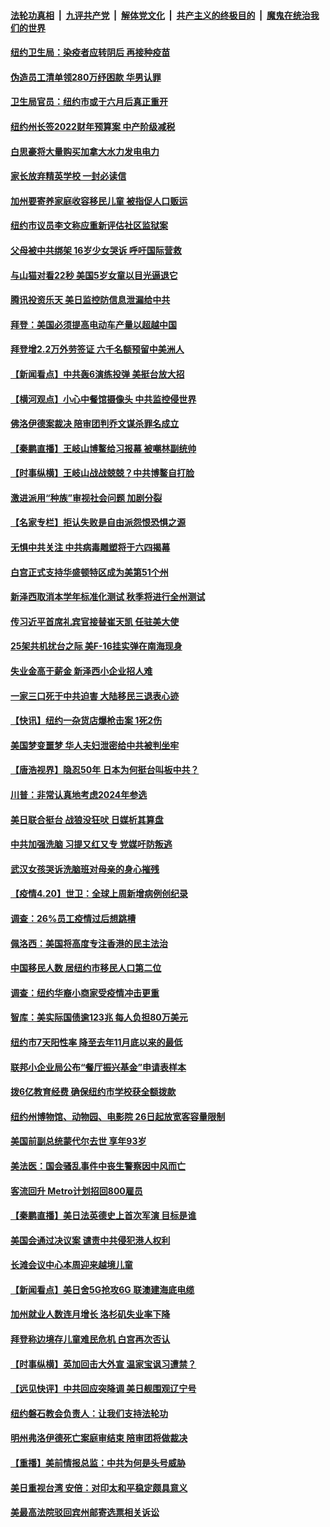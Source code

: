 

####  [法轮功真相](../../../../basic/blob/master/README.md?t=04211431) &nbsp;|&nbsp; [九评共产党](../../../../9ping.md/blob/master/README.md?t=04211431) &nbsp;|&nbsp; [解体党文化](../../../../jtdwh.md/blob/master/README.md?t=04211431)  &nbsp;|&nbsp; [共产主义的终极目的](../../../../gczydzjmd.md/blob/master/README.md?t=04211431) &nbsp;|&nbsp; [魔鬼在统治我们的世界](../../../../mgztzwmdsj.md/blob/master/README.md?t=04211431) 

#### [纽约卫生局：染疫者应转阴后  再接种疫苗](../pages/nsc412/n12894510.md?t=04211431) 

#### [伪造员工清单领280万纾困款 华男认罪](../pages/nsc412/n12894476.md?t=04211431) 

#### [卫生局官员：纽约市或于六月后真正重开](../pages/nsc412/n12894506.md?t=04211431) 

#### [纽约州长签2022财年预算案 中产阶级减税](../pages/nsc412/n12894503.md?t=04211431) 

#### [白思豪将大量购买加拿大水力发电电力](../pages/nsc412/n12894493.md?t=04211431) 

#### [家长放弃精英学校 一封必读信](../pages/nsc412/n12894469.md?t=04211431) 

#### [加州要寄养家庭收容移民儿童 被指促人口贩运](../pages/nsc412/n12894324.md?t=04211431) 

#### [纽约市议员李文称应重新评估社区监狱案](../pages/nsc412/n12894485.md?t=04211431) 

#### [父母被中共绑架 16岁少女哭诉 呼吁国际营救](../pages/nsc412/n12894585.md?t=04211431) 

#### [与山猫对看22秒 美国5岁女童以目光逼退它](../pages/nsc412/n12894446.md?t=04211431) 

#### [腾讯投资乐天 美日监控防信息泄漏给中共](../pages/nsc412/n12894197.md?t=04211431) 

#### [拜登：美国必须提高电动车产量以超越中国](../pages/nsc412/n12894145.md?t=04211431) 

#### [拜登增2.2万外劳签证 六千名额预留中美洲人](../pages/nsc412/n12894266.md?t=04211431) 

#### [【新闻看点】中共轰6演练投弹 美挺台放大招](../pages/nsc412/n12893809.md?t=04211431) 

#### [【横河观点】小心中餐馆摄像头 中共监控侵世界](../pages/nsc412/n12893865.md?t=04211431) 

#### [佛洛伊德案裁决 陪审团判乔文谋杀罪名成立](../pages/nsc412/n12893910.md?t=04211431) 

#### [【秦鹏直播】王岐山博鳌给习报幕 被嘲林副统帅](../pages/nsc412/n12893834.md?t=04211431) 

#### [【时事纵横】王岐山战战兢兢？中共博鳌自打脸](../pages/nsc412/n12893817.md?t=04211431) 

#### [激进派用“种族”审视社会问题 加剧分裂](../pages/nsc412/n12893881.md?t=04211431) 

#### [【名家专栏】拒认失败是自由派怨恨恐惧之源](../pages/nsc412/n12892887.md?t=04211431) 

#### [无惧中共关注 中共病毒雕塑将于六四揭幕](../pages/nsc412/n12893611.md?t=04211431) 

#### [白宫正式支持华盛顿特区成为美第51个州](../pages/nsc412/n12893645.md?t=04211431) 

#### [新泽西取消本学年标准化测试 秋季将进行全州测试](../pages/nsc412/n12893640.md?t=04211431) 

#### [传习近平首席礼宾官接替崔天凯 任驻美大使](../pages/nsc412/n12893567.md?t=04211431) 

#### [25架共机扰台之际 美F-16挂实弹在南海现身](../pages/nsc412/n12893141.md?t=04211431) 

#### [失业金高于薪金 新泽西小企业招人难](../pages/nsc412/n12893589.md?t=04211431) 

#### [一家三口死于中共迫害 大陆移民三退表心迹](../pages/nsc412/n12891450.md?t=04211431) 

#### [【快讯】纽约一杂货店爆枪击案 1死2伤](../pages/nsc412/n12893529.md?t=04211431) 

#### [美国梦变噩梦 华人夫妇泄密给中共被判坐牢](../pages/nsc412/n12893300.md?t=04211431) 

#### [【唐浩视界】隐忍50年 日本为何挺台叫板中共？](../pages/nsc412/n12892786.md?t=04211431) 

#### [川普：非常认真地考虑2024年参选](../pages/nsc412/n12893250.md?t=04211431) 

#### [美日联合挺台 战狼没狂吠 日媒析其算盘](../pages/nsc412/n12893224.md?t=04211431) 

#### [中共加强洗脑 习提又红又专 党媒吁防叛逃](../pages/nsc412/n12892803.md?t=04211431) 

#### [武汉女孩哭诉洗脑班对母亲的身心摧残](../pages/nsc412/n12891423.md?t=04211431) 

#### [【疫情4.20】世卫：全球上周新增病例创纪录](../pages/nsc412/n12892336.md?t=04211431) 

#### [调查：26%员工疫情过后想跳槽](../pages/nsc412/n12892816.md?t=04211431) 

#### [佩洛西：美国将高度专注香港的民主法治](../pages/nsc412/n12892176.md?t=04211431) 

#### [中国移民人数  居纽约市移民人口第二位](../pages/nsc412/n12891868.md?t=04211431) 

#### [调查：纽约华裔小商家受疫情冲击更重](../pages/nsc412/n12891899.md?t=04211431) 

#### [智库：美实际国债逾123兆 每人负担80万美元](../pages/nsc412/n12891941.md?t=04211431) 

#### [纽约市7天阳性率  降至去年11月底以来的最低](../pages/nsc412/n12891889.md?t=04211431) 

#### [联邦小企业局公布“餐厅振兴基金”申请表样本](../pages/nsc412/n12891905.md?t=04211431) 

#### [拨6亿教育经费  确保纽约市学校获全额拨款](../pages/nsc412/n12891882.md?t=04211431) 

#### [纽约州博物馆、动物园、电影院 26日起放宽客容量限制](../pages/nsc412/n12891907.md?t=04211431) 

#### [美国前副总统蒙代尔去世 享年93岁](../pages/nsc412/n12891519.md?t=04211431) 

#### [美法医：国会骚乱事件中丧生警察因中风而亡](../pages/nsc412/n12891610.md?t=04211431) 

#### [客流回升 Metro计划招回800雇员](../pages/nsc412/n12891717.md?t=04211431) 

#### [【秦鹏直播】美日法英德史上首次军演 目标是谁](../pages/nsc412/n12891408.md?t=04211431) 

#### [美国会通过决议案 谴责中共侵犯港人权利](../pages/nsc412/n12891689.md?t=04211431) 

#### [长滩会议中心本周迎来越境儿童](../pages/nsc412/n12891684.md?t=04211431) 

#### [【新闻看点】美日舍5G抢攻6G 联澳建海底电缆](../pages/nsc412/n12891330.md?t=04211431) 

#### [加州就业人数连月增长 洛杉矶失业率下降](../pages/nsc412/n12891512.md?t=04211431) 

#### [拜登称边境存儿童难民危机 白宫再次否认](../pages/nsc412/n12891493.md?t=04211431) 

#### [【时事纵横】英加回击大外宣 温家宝讽习遭禁？](../pages/nsc412/n12891363.md?t=04211431) 

#### [【远见快评】中共回应突降调 美日舰围观辽宁号](../pages/nsc412/n12891289.md?t=04211431) 

#### [纽约磐石教会负责人：让我们支持法轮功](../pages/nsc412/n12891340.md?t=04211431) 

#### [明州弗洛伊德死亡案庭审结束 陪审团将做裁决](../pages/nsc412/n12891241.md?t=04211431) 

#### [【重播】美前情报总监：中共为何是头号威胁](../pages/nsc412/n12890465.md?t=04211431) 

#### [美日重视台湾 安倍：对印太和平稳定颇具意义](../pages/nsc412/n12891167.md?t=04211431) 

#### [美最高法院驳回宾州邮寄选票相关诉讼](../pages/nsc412/n12891048.md?t=04211431) 

